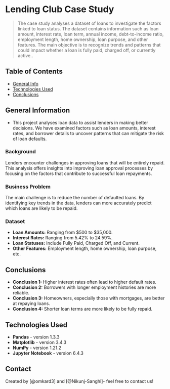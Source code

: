 # Lending Club Case Study
> The case study analyses a dataset of loans to investigate the factors linked to loan status. The dataset contains information such as loan amount, interest rate, loan term, annual income, debt-to-income ratio, employment length, home ownership, loan purpose, and other features. The main objective is to recognize trends and patterns that could impact whether a loan is fully paid, charged off, or currently active..


## Table of Contents
* [General Info](#general-information)
* [Technologies Used](#technologies-used)
* [Conclusions](#conclusions)


<!-- You can include any other section that is pertinent to your problem -->

## General Information
- This project analyses loan data to assist lenders in making better decisions. We have examined factors such as loan amounts, interest rates, and borrower details to uncover patterns that can mitigate the risk of loan defaults.

### Background
Lenders encounter challenges in approving loans that will be entirely repaid. This analysis offers insights into improving loan approval processes by focusing on the factors that contribute to successful loan repayments.

### Business Problem
The main challenge is to reduce the number of defaulted loans. By identifying key trends in the data, lenders can more accurately predict which loans are likely to be repaid.

### Dataset
- **Loan Amounts:** Ranging from $500 to $35,000.
- **Interest Rates:** Ranging from 5.42% to 24.59%.
- **Loan Statuses:** Include Fully Paid, Charged Off, and Current.
- **Other Features:** Employment length, home ownership, loan purpose, etc.
<!-- You don't have to answer all the questions - just the ones relevant to your project. -->

## Conclusions
- **Conclusion 1:** Higher interest rates often lead to higher default rates.
- **Conclusion 2:** Borrowers with longer employment histories are more reliable.
- **Conclusion 3:** Homeowners, especially those with mortgages, are better at repaying loans.
- **Conclusion 4:** Shorter loan terms are more likely to be fully repaid.

<!-- You don't have to answer all the questions - just the ones relevant to your project. -->


## Technologies Used
- **Pandas** - version 1.3.3
- **Matplotlib** - version 3.4.3
- **NumPy** - version 1.21.2
- **Jupyter Notebook** - version 6.4.3

## Contact
Created by [@omkard3] and [@Nikunj-Sanghi]- feel free to contact us!


<!-- Optional -->
<!-- ## License -->
<!-- This project is open source and available under the [... License](). -->

<!-- You don't have to include all sections - just the one's relevant to your project -->
